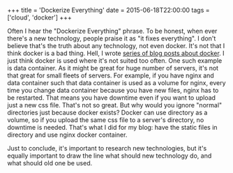 +++
title = 'Dockerize Everything'
date = 2015-06-18T22:00:00
tags = ['cloud', 'docker']
+++


Often I hear the "Dockerize Everything" phrase. To be honest, when ever there's
a new technology, people praise it as "it fixes everything". I don't believe
that's the truth about any technology, not even docker. It's not that I think
docker is a bad thing. Hell, I wrote
[series of blog posts about docker](/tag/cloud-basics.html). I just think docker is
used where it's not suited too often. One such example is data container. As it
might be great for huge number of servers, it's not that great for small fleets
of servers. For example, if you have nginx and data container such that data
container is used as a volume for nginx, every time you change data container
because you have new files, nginx has to be restarted. That means you have
downtime even if you want to upload just a new css file. That's not so great.
But why would you ignore "normal" directories just because docker exists? Docker
can use directory as a volume, so if you upload the same css file to a server's
directory, no downtime is needed. That's what I did for my blog: have the static
files in directory and use nginx docker container.

Just to conclude, it's important to research new technologies, but it's equally
important to draw the line what should new technology do, and what should old
one be used.
